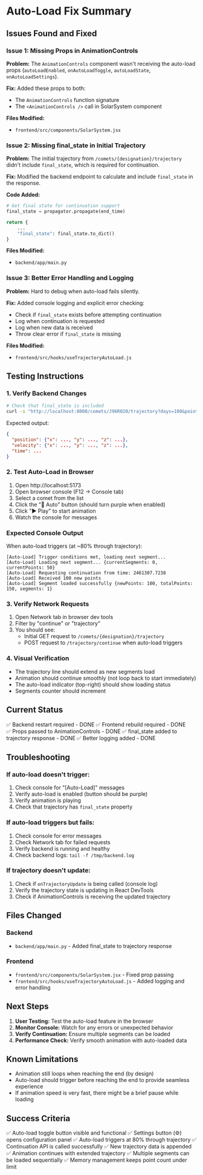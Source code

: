 # Auto-Load Fix Summary

## Issues Found and Fixed

### Issue 1: Missing Props in AnimationControls
**Problem:** The `AnimationControls` component wasn't receiving the auto-load props (`autoLoadEnabled`, `onAutoLoadToggle`, `autoLoadState`, `onAutoLoadSettings`).

**Fix:** Added these props to both:
- The `AnimationControls` function signature
- The `<AnimationControls />` call in SolarSystem component

**Files Modified:**
- `frontend/src/components/SolarSystem.jsx`

### Issue 2: Missing final_state in Initial Trajectory
**Problem:** The initial trajectory from `/comets/{designation}/trajectory` didn't include `final_state`, which is required for continuation.

**Fix:** Modified the backend endpoint to calculate and include `final_state` in the response.

**Code Added:**
```python
# Get final state for continuation support
final_state = propagator.propagate(end_time)

return {
    ...
    "final_state": final_state.to_dict()
}
```

**Files Modified:**
- `backend/app/main.py`

### Issue 3: Better Error Handling and Logging
**Problem:** Hard to debug when auto-load fails silently.

**Fix:** Added console logging and explicit error checking:
- Check if `final_state` exists before attempting continuation
- Log when continuation is requested
- Log when new data is received
- Throw clear error if `final_state` is missing

**Files Modified:**
- `frontend/src/hooks/useTrajectoryAutoLoad.js`

## Testing Instructions

### 1. Verify Backend Changes
```bash
# Check that final_state is included
curl -s "http://localhost:8000/comets/J96R020/trajectory?days=100&points=50&method=twobody" | jq '.final_state'
```

Expected output:
```json
{
  "position": {"x": ..., "y": ..., "z": ...},
  "velocity": {"x": ..., "y": ..., "z": ...},
  "time": ...
}
```

### 2. Test Auto-Load in Browser
1. Open http://localhost:5173
2. Open browser console (F12 → Console tab)
3. Select a comet from the list
4. Click the "🔄 Auto" button (should turn purple when enabled)
5. Click "▶ Play" to start animation
6. Watch the console for messages

### Expected Console Output
When auto-load triggers (at ~80% through trajectory):
```
[Auto-Load] Trigger conditions met, loading next segment...
[Auto-Load] Loading next segment... {currentSegments: 0, currentPoints: 50}
[Auto-Load] Requesting continuation from time: 2461307.7238
[Auto-Load] Received 100 new points
[Auto-Load] Segment loaded successfully {newPoints: 100, totalPoints: 150, segments: 1}
```

### 3. Verify Network Requests
1. Open Network tab in browser dev tools
2. Filter by "continue" or "trajectory"
3. You should see:
   - Initial GET request to `/comets/{designation}/trajectory`
   - POST request to `/trajectory/continue` when auto-load triggers

### 4. Visual Verification
- The trajectory line should extend as new segments load
- Animation should continue smoothly (not loop back to start immediately)
- The auto-load indicator (top-right) should show loading status
- Segments counter should increment

## Current Status

✅ Backend restart required - DONE
✅ Frontend rebuild required - DONE  
✅ Props passed to AnimationControls - DONE
✅ final_state added to trajectory response - DONE
✅ Better logging added - DONE

## Troubleshooting

### If auto-load doesn't trigger:
1. Check console for "[Auto-Load]" messages
2. Verify auto-load is enabled (button should be purple)
3. Verify animation is playing
4. Check that trajectory has `final_state` property

### If auto-load triggers but fails:
1. Check console for error messages
2. Check Network tab for failed requests
3. Verify backend is running and healthy
4. Check backend logs: `tail -f /tmp/backend.log`

### If trajectory doesn't update:
1. Check if `onTrajectoryUpdate` is being called (console log)
2. Verify the trajectory state is updating in React DevTools
3. Check if AnimationControls is receiving the updated trajectory

## Files Changed

### Backend
- `backend/app/main.py` - Added final_state to trajectory response

### Frontend
- `frontend/src/components/SolarSystem.jsx` - Fixed prop passing
- `frontend/src/hooks/useTrajectoryAutoLoad.js` - Added logging and error handling

## Next Steps

1. **User Testing:** Test the auto-load feature in the browser
2. **Monitor Console:** Watch for any errors or unexpected behavior
3. **Verify Continuation:** Ensure multiple segments can be loaded
4. **Performance Check:** Verify smooth animation with auto-loaded data

## Known Limitations

- Animation still loops when reaching the end (by design)
- Auto-load should trigger before reaching the end to provide seamless experience
- If animation speed is very fast, there might be a brief pause while loading

## Success Criteria

✅ Auto-load toggle button visible and functional
✅ Settings button (⚙️) opens configuration panel
✅ Auto-load triggers at 80% through trajectory
✅ Continuation API is called successfully
✅ New trajectory data is appended
✅ Animation continues with extended trajectory
✅ Multiple segments can be loaded sequentially
✅ Memory management keeps point count under limit
